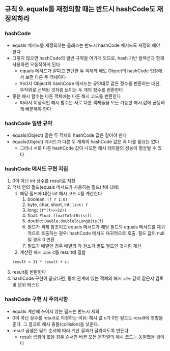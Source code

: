 ## 규칙 9. equals를 재정의할 때는 반드시 hashCode도 재정의하라

### hashCode
 * equals 메서드를 재정의하는 클래스는 반드시 hashCode 메서드도 재정의 해야 한다
 * 그렇지 않으면 hashCode의 일반 규약을 어기게 되므로, hash 기반 컬렉션과 함께 사용하면 오동작하게 된다
   * equals 메서드가 같다고 판단한 두 객체라 해도 Object의 hashCode 입장에서 보면 다른 두 객체이다
   * 따라서 Object의 hashCode 메서드는 규약대로 같은 정수를 반환하는 대신, 무작위로 선택된 것처럼 보이는 두 개의 정수를 반환한다
 * 좋은 해시 함수는 다른 객체에는 다른 해시 코드를 반환한다
   * 따라서 이상적인 해시 함수는 서로 다른 객체들을 모든 가능한 해시 값에 균등하게 배분해야 한다
 
### hashCode 일반 규약
 * equals(Object) 같은 두 객체의 hashCode 값은 같아야 한다
 * equals(Object) 메서드가 다른 두 개체의 hashCode 값은 꼭 다를 필요는 없다
   * 그러나 서로 다른 hashCode 값이 나오면 해시 테이블의 성능이 향상될 수 있다
   
### hashCode 메서드 구현 지침
 1. 0이 아닌 int 상수를 result로 지정
 2. 객체 안의 필드(equals 메서드가 사용하는 필드) f에 대해:
    1. 해당 필드에 대한 int 해시 코드 c를 계산한다
        1. boolean: `(f ? 1:0)`
        2. byte, char, short, int: `(int) f`
        3. long: `(f^(f>>>32))`
        4. float: `Float.floatToIntBits(f)`
        5. double: `Double.doubleToLongBits(f)`
        6. 필드가 객체 참조이고 equals 메서드가 해당 필드의 equals 메서드를 재귀적으로 호출하는 경우: hashCode 메서드 재귀적으로 호출. 필드 값이 null일 경우 0 반환
        7. 필드가 배열인 경우 배열의 각 원소가 별도 필드인 것처럼 계산
    2. 계산된 해시 코드 c를 result에 결합
      ```
      result = 31 * result + c;
      ```
 3. result를 반환한다
 4. hashCode 구현이 끝났다면, 동치 관계에 있는 객체의 해시 코드 값이 같은지 검토 및 단위 테스트
 
### hashCode 구현 시 주의사항
 * equals 계산에 쓰이지 않는 필드는 반드시 제외
 * 0이 아닌 상수를 result로 지정하는 이유: 해시 값 c가 0인 필드도 result에 영향을 준다. 그 결과로 해시 충돌(collision)을 낮춘다.
 * result 곱셈은 필드 순서에 따라 계산 결과가 달라지도록 만든다
   * result 곱셈이 없을 경우 순서만 바뀐 모든 문자열의 해시 코드는 동일했을 것이다
   
